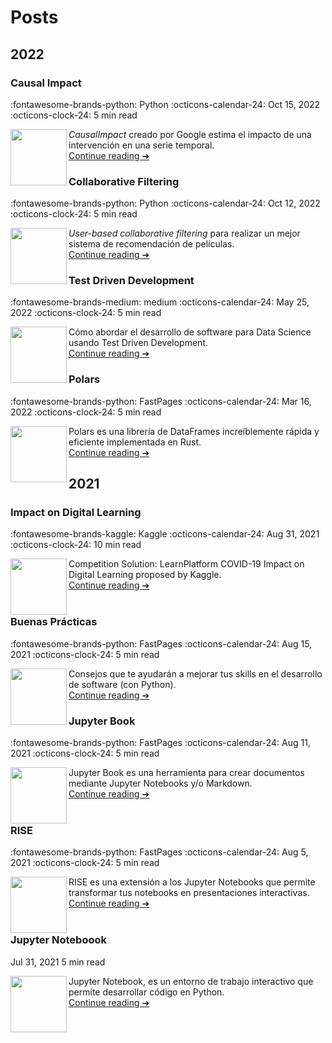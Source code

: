 # Posts

## 2022

### Causal Impact
:fontawesome-brands-python: Python
:octicons-calendar-24: Oct 15, 2022
:octicons-clock-24: 5 min read

[<img src="https://cdn3.iconfinder.com/data/icons/tiny-charts-and-graphs/32/flat_line_graph-512.png"  width="90" height="90" align="left">](posts/2022/2022-10-12-causal_impact.ipynb)
*CausalImpact* creado por Google estima el impacto de una intervención en una serie temporal.<br>
[Continue reading ➔](posts/2022/2022-10-12-causal_impact.ipynb)

### Collaborative Filtering
:fontawesome-brands-python: Python
:octicons-calendar-24: Oct 12, 2022
:octicons-clock-24: 5 min read

[<img src="https://cdn-icons-png.flaticon.com/512/4221/4221419.png"  width="90" height="90" align="left">](posts/2022/2022-10-12-implicit.ipynb)
*User-based collaborative filtering* para realizar un mejor sistema de recomendación de películas. <br>
[Continue reading ➔](posts/2022/2022-10-12-implicit.ipynb)

### Test Driven Development
:fontawesome-brands-medium: medium
:octicons-calendar-24: May 25, 2022
:octicons-clock-24: 5 min read

[<img src="https://www.outsystems.com/forge/DownloadResource.aspx?FileName=&ImageBinaryId=60719"  width="90" height="90" align="left">](https://medium.com/@fralfaro/qu%C3%A9-es-el-test-driven-development-7d45160a5a5a)
Cómo abordar el desarrollo de software para Data Science usando Test Driven Development. <br>
[Continue reading ➔](posts/2022/2021-07-15-tdd.ipynb)


### Polars
:fontawesome-brands-python: FastPages
:octicons-calendar-24: Mar 16, 2022
:octicons-clock-24: 5 min read

[<img src="https://www.rust-lang.org/logos/rust-logo-512x512.png"  width="90" height="90" align="left">](https://fralfaro.github.io/ds_blog/python/2022/03/16/polars.html)
Polars es una librería de DataFrames increíblemente rápida y eficiente  implementada en Rust.<br>
[Continue reading ➔](posts/2022/2022-03-16-polars.ipynb)


## 2021

### Impact on Digital Learning
:fontawesome-brands-kaggle: Kaggle
:octicons-calendar-24: Aug 31, 2021
:octicons-clock-24: 10 min read

[<img src="https://icon-library.com/images/icon-learning/icon-learning-16.jpg"  width="90" height="90" align="left">](https://www.kaggle.com/code/faamds/basic-analysis-impact-on-digital-learning)
Competition Solution:  LearnPlatform  COVID-19 Impact on Digital Learning proposed by Kaggle.<br>
[Continue reading ➔](posts/2021/basic-analysis-impact-on-digital-learning.ipynb)
<br><br>

### Buenas Prácticas

:fontawesome-brands-python: FastPages
:octicons-calendar-24: Aug 15, 2021
:octicons-clock-24: 5 min read

[<img src="https://upload.wikimedia.org/wikipedia/commons/thumb/0/0a/Python.svg/2048px-Python.svg.png"  width="90" height="90" align="left">](https://fralfaro.github.io/ds_blog/python/2022/03/16/polars.html)
Consejos que te ayudarán a mejorar tus skills en el desarrollo de software (con Python).<br>
[Continue reading ➔](posts/2021/2021-08-31-buenas_practicas.ipynb)


### Jupyter Book

:fontawesome-brands-python: FastPages
:octicons-calendar-24: Aug 11, 2021
:octicons-clock-24: 5 min read

[<img src="https://raw.githubusercontent.com/fralfaro/ds_blog/master/images/jb.png"  width="90" height="90" align="left">](https://fralfaro.github.io/ds_blog/jupyter/2021/08/11/jb.html)
Jupyter Book es una herramienta para crear documentos mediante Jupyter Notebooks y/o Markdown.<br>
[Continue reading ➔](posts/2021/2021-08-11-jb.ipynb)<br>
<br>

### RISE

:fontawesome-brands-python: FastPages
:octicons-calendar-24:  Aug 5, 2021
:octicons-clock-24:  5 min read

[<img src="https://upload.wikimedia.org/wikipedia/commons/thumb/0/07/X-office-presentation.svg/2048px-X-office-presentation.svg.png"  width="90" height="90" align="left">](https://fralfaro.github.io/ds_blog/jupyter/2021/08/05/rise.html)
RISE es una extensión a los Jupyter Notebooks que permite transformar
 tus notebooks en presentaciones interactivas.<br>
[Continue reading ➔](posts/2021/2021-08-05-rise.ipynb)<br>
<br>

### Jupyter Noteboook
 Jul 31, 2021
  5 min read

[<img src="https://upload.wikimedia.org/wikipedia/commons/thumb/3/38/Jupyter_logo.svg/1200px-Jupyter_logo.svg.png"  width="90" height="90" align="left">](posts/2021/2021-07-31-jupyter.ipynb)
Jupyter Notebook, es un entorno de trabajo interactivo que permite desarrollar código en Python.<br>
[Continue reading ➔](posts/2021/2021-07-31-jupyter.ipynb)

